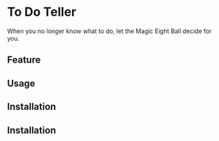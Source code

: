 # To Do Teller
When you no longer know what to do, let the Magic Eight Ball decide for you.

## Feature

## Usage

## Installation

## Installation
